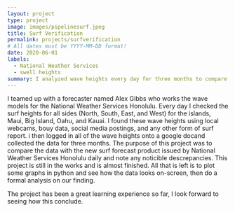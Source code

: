 ```yaml
---
layout: project
type: project
image: images/pipelinesurf.jpeg
title: Surf Verification
permalink: projects/surfverification
# All dates must be YYYY-MM-DD format!
date: 2020-06-01
labels:
  - National Weather Services
  - swell heights
summary: I analyzed wave heights every day for three months to compare them to a new product issued by National Weather Services Honolulu.
---
```



I teamed up with a forecaster named Alex Gibbs who works the wave models for the National Weather Services Honolulu. Every day I checked the surf heights for all sides (North, South, East, and West) for the islands, Maui, Big Island, Oahu, and Kauai. I found these wave heights using local webcams, bouy data, social media postings, and any other form of surf report. i then logged in all of the wave heights onto a google docand collected the data for three months. The purpose of this project was to compare the data with the new surf forecast product issued by National Weather Services Honolulu daily and note any noticible descrepancies. This project is still in the works and is almost finished. All that is left is to plot some graphs in python and see how the data looks on-screen, then do a formal analysis on our finding.

The project has been a great learning experience so far, I look forward to seeing how this conclude.



